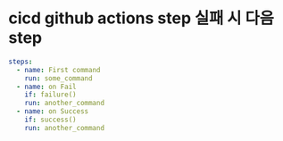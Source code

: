 # cicd github actions step 실패 시 다음 step

```yaml
steps:
  - name: First command
    run: some_command
  - name: on Fail
    if: failure()
    run: another_command
  - name: on Success
    if: success()
    run: another_command
```

